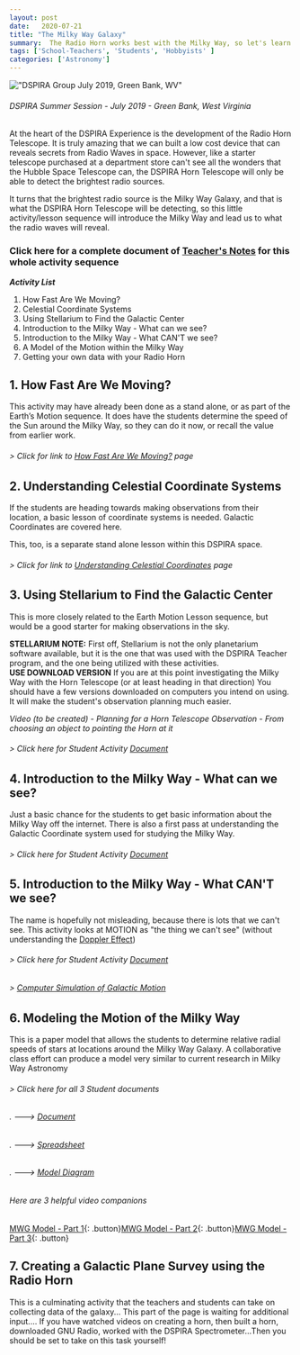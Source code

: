 ```yaml
---
layout: post
date:   2020-07-21
title: "The Milky Way Galaxy"
summary:  The Radio Horn works best with the Milky Way, so let's learn about it
tags: ['School-Teachers', 'Students', 'Hobbyists' ]
categories: ['Astronomy'] 
---
```



!["DSPIRA Group July 2019, Green Bank, WV"](/dspira-lessons/images/DspiraGalaxyPic2019.jpg) 
###### *DSPIRA Summer Session - July 2019 - Green Bank, West Virginia*

At the heart of the DSPIRA Experience is the development of the Radio Horn Telescope. It is truly amazing that we can built a low cost device that can reveals secrets from Radio Waves in space.  However, like a starter telescope purchased at a department store can't see all the wonders that the Hubble Space Telescope can, the DSPIRA Horn Telescope will only be able to detect the brightest radio sources.

It turns that the brightest radio source is the Milky Way Galaxy, and that is what the DSPIRA Horn Telescope will be detecting, so this little activity/lesson sequence will introduce the Milky Way and lead us to what the radio waves will reveal.

### Click here for a complete document of [Teacher's Notes](https://docs.google.com/document/d/1kXJ99gTiLGk551XCP7-ygE7T5rd5aw0Yu3gccNCzsdc/edit?usp=sharing) for this whole activity sequence

**_Activity List_**
   1. How Fast Are We Moving?
   2. Celestial Coordinate Systems
   3. Using Stellarium to Find the Galactic Center
   4. Introduction to the Milky Way - What can we see?
   5. Introduction to the Milky Way - What CAN'T we see?
   6. A Model of the Motion within the Milky Way
   7. Getting your own data with your Radio Horn
   
## 1. How Fast Are We Moving?   

This activity may have already been done as a stand alone, or as part of the Earth’s Motion sequence. It does have the students determine the speed of the Sun around the Milky Way, so they can do it now, or recall the value from earlier work.

###### > Click for link to [How Fast Are We Moving?](http://wvurail.org/dspira-lessons/HowFastAreWeMoving) page

## 2. Understanding Celestial Coordinate Systems

If the students are heading towards making observations from their location, a basic lesson of coordinate systems is needed.  Galactic Coordinates are covered here.

This, too, is a separate stand alone lesson within this DSPIRA space. 

###### > Click for link to [Understanding Celestial Coordinates](https://wvurail.org//dspira-lessons/A2UnderstandingCeleCoords) page

## 3. Using Stellarium to Find the Galactic Center

This is more closely related to the Earth Motion Lesson sequence, but would be a good starter for making observations in the sky.

**STELLARIUM NOTE:** First off, Stellarium is not the only planetarium software available, but it is the one that was used with the DSPIRA Teacher program, and the one being utilized with these activities.  
**USE DOWNLOAD VERSION** If you are at this point investigating the Milky Way with the Horn Telescope (or at least heading in that direction) You should have a few versions downloaded on computers you intend on using. It will make the student's observation planning much easier.

*Video (to be created) - Planning for a Horn Telescope Observation - From choosing an object to pointing the Horn at it*

###### > Click here for Student Activity [Document](https://docs.google.com/document/d/16ibpadOhBioZqrvxWpdrwJ1S6iNAwi7YaRW_QoM-CVI/view?usp=sharing) 

## 4. Introduction to the Milky Way - What can we see?

Just a basic chance for the students to get basic information about the Milky Way off the internet. There is also a first pass at understanding the Galactic Coordinate system used for studying the Milky Way.  

###### > Click here for Student Activity [Document](https://drive.google.com/file/d/1T441BW8rz3_bVgKN_bKK-ivfudXhQwFa/view?usp=sharing) 

## 5. Introduction to the Milky Way - What CAN'T we see? 

The name is hopefully not misleading, because there is lots that we can't see.  This activity looks at MOTION as "the thing we can't see" (without understanding the [Doppler Effect](https://www.youtube.com/watch?v=h4OnBYrbCjY))

###### > Click here for Student Activity [Document](https://drive.google.com/file/d/1xPjeHIYgnBoz7Gs0A-shC9hNVgdAPxlF/view?usp=sharing) 

###### > [Computer Simulation of Galactic Motion](https://www.youtube.com/watch?v=GLiXR0Jh3o8)

## 6. Modeling the Motion of the Milky Way

This is a paper model that allows the students to determine relative radial speeds of stars at locations around the Milky Way Galaxy.  A collaborative class effort can produce a model very similar to current research in Milky Way Astronomy

###### > Click here for all 3 Student documents
###### .    ---> [Document](https://drive.google.com/file/d/1TKCevAKtUIFev0SgQoPPxSa87RVd7KmC/view?usp=sharing)
###### .    ---> [Spreadsheet](https://docs.google.com/spreadsheets/d/1gwL3GSYX-_zK7E2O1va8yNV41vwuRpVm2QRopB4B5TM/edit?usp=sharing)
###### .    ---> [Model Diagram](https://drive.google.com/file/d/10Ct0UIcqEZzKVll40bz1z-7tCSWLWcfV/view?usp=sharing)  

###### Here are 3 helpful video companions 
[MWG Model - Part 1](https://www.youtube.com/watch?v=sZTpAqn1St4){: .button}[MWG Model - Part 2](https://www.youtube.com/watch?v=kyww_Vu5AZc){: .button}[MWG Model - Part 3](https://www.youtube.com/watch?v=Vf4a7fKUWGE){: .button}

## 7. Creating a Galactic Plane Survey using the Radio Horn
This is a culminating activity that the teachers and students can take on collecting data of the galaxy... This part of the page is waiting for additional input.... If you have watched videos on creating a horn, then built a horn, downloaded GNU Radio, worked with the DSPIRA Spectrometer...Then you should be set to take on this task yourself!
    
